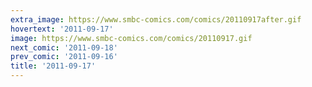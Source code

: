 ```yaml
---
extra_image: https://www.smbc-comics.com/comics/20110917after.gif
hovertext: '2011-09-17'
image: https://www.smbc-comics.com/comics/20110917.gif
next_comic: '2011-09-18'
prev_comic: '2011-09-16'
title: '2011-09-17'
---
```


